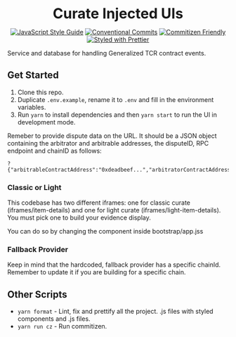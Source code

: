 <p align="center">
  <b style="font-size: 32px;">Curate Injected UIs</b>
</p>

<p align="center">
  <a href="https://standardjs.com"><img src="https://img.shields.io/badge/code_style-standard-brightgreen.svg" alt="JavaScript Style Guide"></a>
  <a href="https://conventionalcommits.org"><img src="https://img.shields.io/badge/Conventional%20Commits-1.0.0-yellow.svg" alt="Conventional Commits"></a>
  <a href="http://commitizen.github.io/cz-cli/"><img src="https://img.shields.io/badge/commitizen-friendly-brightgreen.svg" alt="Commitizen Friendly"></a>
  <a href="https://github.com/prettier/prettier"><img src="https://img.shields.io/badge/styled_with-prettier-ff69b4.svg" alt="Styled with Prettier"></a>
</p>

Service and database for handling Generalized TCR contract events.

## Get Started

1.  Clone this repo.
2.  Duplicate `.env.example`, rename it to `.env` and fill in the environment variables.
3.  Run `yarn` to install dependencies and then `yarn start` to run the UI in development mode.

Remeber to provide dispute data on the URL. It should be a JSON object containing the arbitrator and arbitrable addresses, the disputeID, RPC endpoint and chainID as follows:

```
?{"arbitrableContractAddress":"0xdeadbeef...","arbitratorContractAddress":"0xdeadbeef...","disputeID":"111","jsonRpcUrl":"http://localhost:8545","chainId":"1"}
```

### Classic or Light

This codebase has two different iframes: one for classic curate (iframes/item-details) and one for light curate (iframes/light-item-details). You must pick one to build your evidence display.

You can do so by changing the component inside bootstrap/app.jss

### Fallback Provider

Keep in mind that the hardcoded, fallback provider has a specific chainId. Remember to update it if you are building for a specific chain.

## Other Scripts

- `yarn format` - Lint, fix and prettify all the project.
  .js files with styled components and .js files.
- `yarn run cz` - Run commitizen.

